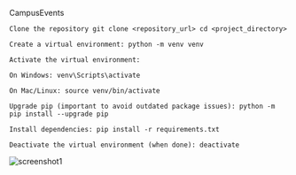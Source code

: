 CampusEvents

    Clone the repository git clone <repository_url> cd <project_directory>

    Create a virtual environment: python -m venv venv

    Activate the virtual environment:

    On Windows: venv\Scripts\activate

    On Mac/Linux: source venv/bin/activate

    Upgrade pip (important to avoid outdated package issues): python -m pip install --upgrade pip

    Install dependencies: pip install -r requirements.txt

    Deactivate the virtual environment (when done): deactivate

![screenshot1](https://github.com/user-attachments/assets/df289c09-46f3-431e-a8b4-0c307106dae6)
